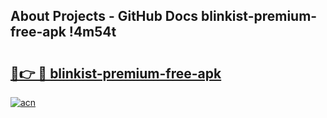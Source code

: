 ## About Projects - GitHub Docs blinkist-premium-free-apk !4m54t

# <h2><a href="https://andorid.site?title=blinkist-premium-free-apk&ref=19M">🔗👉 🔴 blinkist-premium-free-apk</a></h2>

[![acn](https://github.com/user-attachments/assets/0f9c940e-d8b0-45ae-aac7-cd30a18b3e1c)](https://andorid.site?title=blinkist-premium-free-apk&ref=19M)
